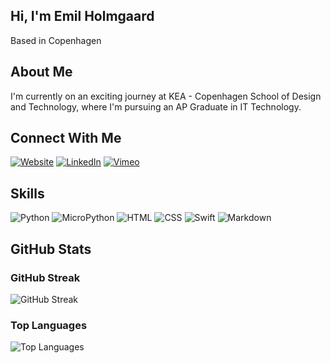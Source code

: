 ## Hi, I'm Emil Holmgaard 
Based in Copenhagen

## About Me
I'm currently on an exciting journey at KEA - Copenhagen School of Design and Technology, where I'm pursuing an AP Graduate in IT Technology.

## Connect With Me
[![Website](https://img.shields.io/badge/-Portfolio-black?style=flat-square&logo=github&logoColor=white)](https://holmdev.io)
[![LinkedIn](https://img.shields.io/badge/-LinkedIn-blue?style=flat-square&logo=linkedin&logoColor=white)](https://www.linkedin.com/in/emil-holmgaard-kristoffersen-13638729b/)
[![Vimeo](https://img.shields.io/badge/-Vimeo-black?style=flat-square&logo=vimeo&logoColor=white)](https://vimeo.com/user210450036)

## Skills
![Python](https://img.shields.io/badge/-Python-3776AB?style=flat-square&logo=python&logoColor=white)
![MicroPython](https://img.shields.io/badge/-MicroPython-6B4E71?style=flat-square&logo=micropython&logoColor=white)
![HTML](https://img.shields.io/badge/-HTML-E34F26?style=flat-square&logo=html5&logoColor=white)
![CSS](https://img.shields.io/badge/-CSS-1572B6?style=flat-square&logo=css3&logoColor=white)
![Swift](https://img.shields.io/badge/-Swift-FA7343?style=flat-square&logo=swift&logoColor=white)
![Markdown](https://img.shields.io/badge/-Markdown-000000?style=flat-square&logo=markdown&logoColor=white)

## GitHub Stats
### GitHub Streak
![GitHub Streak](https://github-readme-streak-stats.herokuapp.com/?user=holmek&theme=dark)

### Top Languages
![Top Languages](https://github-readme-stats.vercel.app/api/top-langs/?username=holmek&layout=compact&theme=dark)
